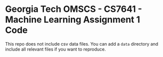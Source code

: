 # Georgia Tech OMSCS - CS7641 - Machine Learning Assignment 1 Code

This repo does not include csv data files. You can add a `data` directory and include all relevant files if you want to reproduce.